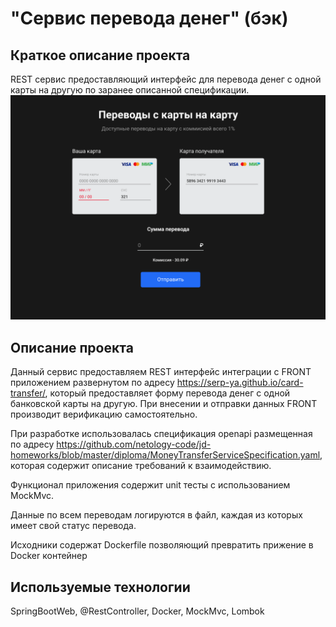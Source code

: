 # "Сервис перевода денег" (бэк)

## Краткое описание проекта 
REST ceрвис предоставляющий интерфейс для перевода денег с одной карты на другую по заранее описанной спецификации.
![](main-page.png)

## Описание проекта
Данный сервис предоставляем REST интерфейс интеграции с FRONT приложением развернутом по адресу https://serp-ya.github.io/card-transfer/, который предоставляет форму перевода денег с одной банковской карты на другую. При внесении и отправки данных FRONT производит верификацию самостоятельно.

При разработке использовалась спецификация openapi размещенная по адресу https://github.com/netology-code/jd-homeworks/blob/master/diploma/MoneyTransferServiceSpecification.yaml, которая содержит описание требований к взаимодействию.

Функционал приложения содержит unit тесты с использованием MockMvc.

Данные по всем переводам логируются в файл, каждая из которых имеет свой статус перевода.

Исходники содержат Dockerfile позволяющий превратить прижение в Docker контейнер

## Используемые технологии
SpringBootWeb, @RestController, Docker, MockMvc, Lombok
